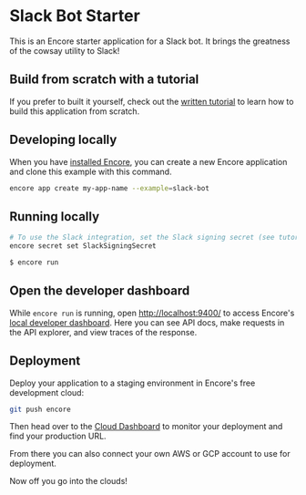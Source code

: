 # Slack Bot Starter

This is an Encore starter application for a Slack bot. It brings the greatness of the cowsay utility to Slack!

## Build from scratch with a tutorial

If you prefer to built it yourself, check out the [written tutorial](https://encore.dev/docs/tutorials/slack-bot) to learn how to build this application from scratch.

## Developing locally

When you have [installed Encore](https://encore.dev/docs/install), you can create a new Encore application and clone this example with this command.

```bash
encore app create my-app-name --example=slack-bot
```

## Running locally

```bash
# To use the Slack integration, set the Slack signing secret (see tutorial above).
encore secret set SlackSigningSecret

$ encore run
```

## Open the developer dashboard

While `encore run` is running, open <http://localhost:9400/> to access Encore's [local developer dashboard](https://encore.dev/docs/observability/dev-dash).
Here you can see API docs, make requests in the API explorer, and view traces of the response.

## Deployment

Deploy your application to a staging environment in Encore's free development cloud:

```bash
git push encore
```

Then head over to the [Cloud Dashboard](https://app.encore.dev) to monitor your deployment and find your production URL.

From there you can also connect your own AWS or GCP account to use for deployment.

Now off you go into the clouds!
